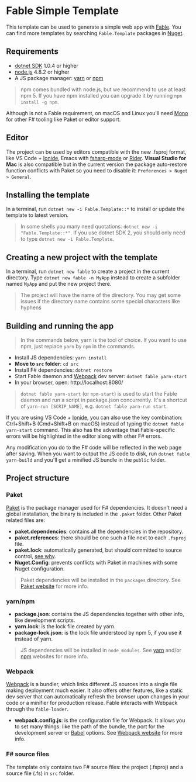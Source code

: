 # Fable Simple Template

This template can be used to generate a simple web app with [Fable](http://fable.io/).
You can find more templates by searching `Fable.Template` packages in [Nuget](https://www.nuget.org).

## Requirements

* [dotnet SDK](https://www.microsoft.com/net/download/core) 1.0.4 or higher
* [node.js](https://nodejs.org) 4.8.2 or higher
* A JS package manager: [yarn](https://yarnpkg.com) or [npm](http://npmjs.com/)

> npm comes bundled with node.js, but we recommend to use at least npm 5. If you have npm installed you can upgrade it by running `npm install -g npm`.

Although is not a Fable requirement, on macOS and Linux you'll need [Mono](http://www.mono-project.com/) for other F# tooling like Paket or editor support.

## Editor

The project can be used by editors compatible with the new .fsproj format, like VS Code + [Ionide](http://ionide.io/), Emacs with [fsharp-mode](https://github.com/fsharp/emacs-fsharp-mode) or [Rider](https://www.jetbrains.com/rider/). **Visual Studio for Mac** is also compatible but in the current version the package auto-restore function conflicts with Paket so you need to disable it: `Preferences > Nuget > General`.

## Installing the template

In a terminal, run `dotnet new -i Fable.Template::*` to install or update the template to latest version.

> In some shells you many need quotations: `dotnet new -i "Fable.Template::*"`. If you use dotnet SDK 2, you should only need to type `dotnet new -i Fable.Template`.

## Creating a new project with the template

In a terminal, run `dotnet new fable` to create a project in the current directory. Type `dotnet new fable -n MyApp` instead to create a subfolder named `MyApp` and put the new project there.

> The project will have the name of the directory. You may get some issues if the directory name contains some special characters like hyphens

## Building and running the app

> In the commands below, yarn is the tool of choice. If you want to use npm, just replace `yarn` by `npm` in the commands.

* Install JS dependencies: `yarn install`
* **Move to `src` folder**: `cd src`
* Install F# dependencies: `dotnet restore`
* Start Fable daemon and [Webpack](https://webpack.js.org/) dev server: `dotnet fable yarn-start`
* In your browser, open: http://localhost:8080/

> `dotnet fable yarn-start` (or `npm-start`) is used to start the Fable daemon and run a script in package.json concurrently. It's a shortcut of `yarn-run [SCRIP_NAME]`, e.g. `dotnet fable yarn-run start`.

If you are using VS Code + [Ionide](http://ionide.io/), you can also use the key combination: Ctrl+Shift+B (Cmd+Shift+B on macOS) instead of typing the `dotnet fable yarn-start` command. This also has the advantage that Fable-specific errors will be highlighted in the editor along with other F# errors.

Any modification you do to the F# code will be reflected in the web page after saving. When you want to output the JS code to disk, run `dotnet fable yarn-build` and you'll get a minified JS bundle in the `public` folder.

## Project structure

### Paket

[Paket](https://fsprojects.github.io/Paket/) is the package manager used for F# dependencies. It doesn't need a global installation, the binary is included in the `.paket` folder. Other Paket related files are:

- **paket.dependencies**: contains all the dependencies in the repository.
- **paket.references**: there should be one such a file next to each `.fsproj` file.
- **paket.lock**: automatically generated, but should committed to source control, [see why](https://fsprojects.github.io/Paket/faq.html#Why-should-I-commit-the-lock-file).
- **Nuget.Config**: prevents conflicts with Paket in machines with some Nuget configuration.

> Paket dependencies will be installed in the `packages` directory. See [Paket website](https://fsprojects.github.io/Paket/) for more info.

### yarn/npm

- **package.json**: contains the JS dependencies together with other info, like development scripts.
- **yarn.lock**: is the lock file created by yarn.
- **package-lock.json**: is the lock file understood by npm 5, if you use it instead of yarn.

> JS dependencies will be installed in `node_modules`. See [yarn](https://yarnpkg.com) and/or [npm](http://npmjs.com/) websites for more info.

### Webpack

[Webpack](https://webpack.js.org) is a bundler, which links different JS sources into a single file making deployment much easier. It also offers other features, like a static dev server that can automatically refresh the browser upon changes in your code or a minifier for production release. Fable interacts with Webpack through the `fable-loader`.

- **webpack.config.js**: is the configuration file for Webpack. It allows you to set many things: like the path of the bundle, the port for the development server or [Babel](https://babeljs.io/) options. See [Webpack website](https://webpack.js.org) for more info.

### F# source files

The template only contains two F# source files: the project (.fsproj) and a source file (.fs) in `src` folder.